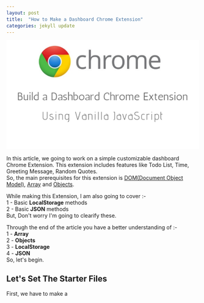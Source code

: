 ```yaml
---
layout: post
title:  "How to Make a Dashboard Chrome Extension"
categories: jekyll update
---
```

<link rel="stylesheet" href="/assets/css/blog.css">

![Blog Cover](/assets/images/blog_3_images/blog_cover.jpg) <br>

In this article, we going to work on a simple customizable dashboard Chrome Extension. This extension includes features like Todo List, Time, Greeting Message, Random Quotes. <br>
So, the main prerequisites for this extension is [DOM(Document Object Model)](https://developer.mozilla.org/en-US/docs/Web/API/Document_Object_Model), [Array](https://developer.mozilla.org/en-US/docs/Web/JavaScript/Reference/Global_Objects/Array) and [Objects](https://developer.mozilla.org/en-US/docs/Web/JavaScript/Reference/Global_Objects/Object).

While making this Extension, I am also going to cover :- <br>
1 - Basic **LocalStorage** methods <br>
2 - Basic **JSON** methods <br>
But, Don't worry I'm going to clearify these. <br>

Through the end of the article you have a better understanding of :-<br>
1 - **Array** <br>
2 - **Objects** <br>
3 - **LocalStorage** <br>
4 - **JSON** <br>
So, let's begin.

## Let's Set The Starter Files
First, we have to make a 

